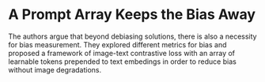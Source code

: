 # A Prompt Array Keeps the Bias Away

The authors argue that beyond debiasing solutions, there is also a necessity for bias measurement. They explored different metrics for bias and proposed a framework of image-text contrastive loss with an array of learnable tokens prepended to text embedings in order to reduce bias without image degradations.

